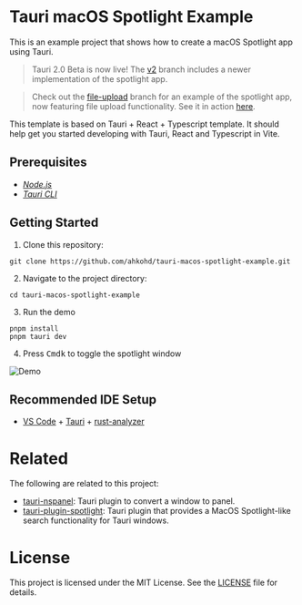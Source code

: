 # Tauri macOS Spotlight Example

This is an example project that shows how to create a macOS Spotlight app using Tauri.

> Tauri 2.0 Beta is now live! The [v2](https://github.com/ahkohd/tauri-macos-spotlight-example/tree/v2) branch includes a newer implementation of the spotlight app.

> Check out the [file-upload](https://github.com/ahkohd/tauri-macos-spotlight-example/tree/v1-file-upload) branch for an example of the spotlight app, now featuring file upload functionality. See it in action [here](https://github.com/ahkohd/tauri-macos-spotlight-example/issues/12#issuecomment-1826410794).

This template is based on Tauri + React + Typescript template. It should help get you started developing with Tauri, React and Typescript in Vite.

## Prerequisites

- _[<ins>Node.js<ins>](https://nodejs.org)_
- _[<ins>Tauri CLI<ins>](https://tauri.studio/docs/getting-started/installation)_

## Getting Started

1. Clone this repository:

```
git clone https://github.com/ahkohd/tauri-macos-spotlight-example.git
```

2. Navigate to the project directory:

```
cd tauri-macos-spotlight-example
```

3. Run the demo

```
pnpm install
pnpm tauri dev
```

4. Press <kbd>Cmd</kbd><kbd>k</kbd> to toggle the spotlight window

![Demo](./demo.gif)

## Recommended IDE Setup

- [VS Code](https://code.visualstudio.com/) + [Tauri](https://marketplace.visualstudio.com/items?itemName=tauri-apps.tauri-vscode) + [rust-analyzer](https://marketplace.visualstudio.com/items?itemName=rust-lang.rust-analyzer)

# Related

The following are related to this project:

- [tauri-nspanel](https://github.com/ahkohd/tauri-nspanel/tree/main/examples/vanilla): Tauri plugin to convert a window to panel.
- [tauri-plugin-spotlight](https://github.com/zzzze/tauri-plugin-spotlight): Tauri plugin that provides a MacOS Spotlight-like search functionality for Tauri windows.

# License

This project is licensed under the MIT License. See the [LICENSE](./LICENSE.md) file for details.
